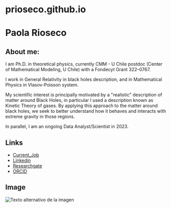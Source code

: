 # prioseco.github.io

# Paola Rioseco

## About me:

I am Ph.D. in theoretical physics, currently CMM - U Chile postdoc (Center of Mathematical Modeling, U Chile) with a Fondecyt Grant 322–0767.

I work in General Relativity in black holes description, and in Mathematical Physics in Vlasov-Poisson system. 

My scientific interest is principally motivated by a "realistic" description of matter around Black Holes, in particular I used a description known as Kinetic Theory of gases. By applying this approach to the matter around black holes, we seek to better understand how it behaves and interacts with extreme gravity in those regions. 

In parallel, I am an ongoing Data Analyst/Scientist in 2023.




## Links

- [Current_Job](https://www.cmm.uchile.cl/?cmm_people=paola-rioseco)
- [Linkedin](https://www.linkedin.com/in/paola-rioseco-770130197/)
- [Researchgate](https://www.researchgate.net/profile/Paola-Rioseco/research)
- [ORCID](https://orcid.org/0000-0002-7757-3291)


## Image

![Texto alternativo de la imagen](ruta/de/la/imagen.jpg)
